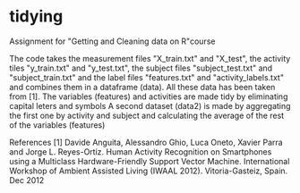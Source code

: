 # tidying
Assignment for "Getting and Cleaning data on R"course

The code takes the measurement files "X_train.txt" and "X_test", the activity tiles "y_train.txt" and "y_test.txt", the subject files "subject_test.txt" and "subject_train.txt" and the label files "features.txt" and "activity_labels.txt" and combines them in a dataframe (data). All these data has been taken from [1].
The variables (features) and activities are made tidy by eliminating capital leters and symbols
A second dataset (data2) is made by aggregating the first one by activity and subject and calculating the average of the rest of the variables (features)


References
[1] Davide Anguita, Alessandro Ghio, Luca Oneto, Xavier Parra and Jorge L. Reyes-Ortiz. Human Activity Recognition on Smartphones using a Multiclass Hardware-Friendly Support Vector Machine. International Workshop of Ambient Assisted Living (IWAAL 2012). Vitoria-Gasteiz, Spain. Dec 2012
